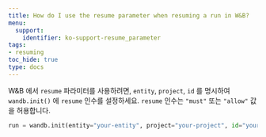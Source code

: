 ```yaml
---
title: How do I use the resume parameter when resuming a run in W&B?
menu:
  support:
    identifier: ko-support-resume_parameter
tags:
- resuming
toc_hide: true
type: docs
---
```


W&B 에서 `resume` 파라미터를 사용하려면, `entity`, `project`, `id` 를 명시하여 `wandb.init()` 에 `resume` 인수를 설정하세요. `resume` 인수는 `"must"` 또는 `"allow"` 값을 허용합니다.

```python
run = wandb.init(entity="your-entity", project="your-project", id="your-run-id", resume="must")
```
